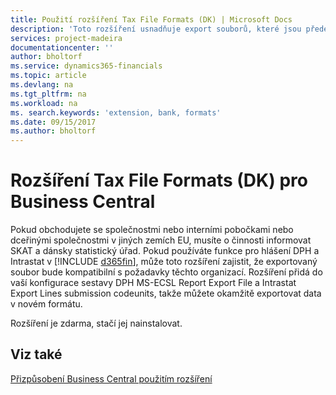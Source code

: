```yaml
---
title: Použití rozšíření Tax File Formats (DK) | Microsoft Docs
description: 'Toto rozšíření usnadňuje export souborů, které jsou předem naformátovány tak, aby splňovaly bankovní požadavky na elektronická podání.'
services: project-madeira
documentationcenter: ''
author: bholtorf
ms.service: dynamics365-financials
ms.topic: article
ms.devlang: na
ms.tgt_pltfrm: na
ms.workload: na
ms. search.keywords: 'extension, bank, formats'
ms.date: 09/15/2017
ms.author: bholtorf
---
```


# <a name="the-tax-file-formats-dk-extension-for-business-central"></a>Rozšíření Tax File Formats (DK) pro Business Central
Pokud obchodujete se společnostmi nebo interními pobočkami nebo dceřinými společnostmi v jiných zemích EU, musíte o činnosti informovat SKAT a dánsky statistický úřad. Pokud používáte funkce pro hlášení DPH a Intrastat v [!INCLUDE [d365fin](includes/d365fin_md.md)], může toto rozšíření zajistit, že exportovaný soubor bude kompatibilní s požadavky těchto organizací. Rozšíření přidá do vaší konfigurace sestavy DPH MS-ECSL Report Export File a Intrastat Export Lines submission codeunits, takže můžete okamžitě exportovat data v novém formátu.

Rozšíření je zdarma, stačí jej nainstalovat.

## <a name="see-also"></a>Viz také
[Přizpůsobení Business Central použitím rozšíření](ui-extensions.md)
